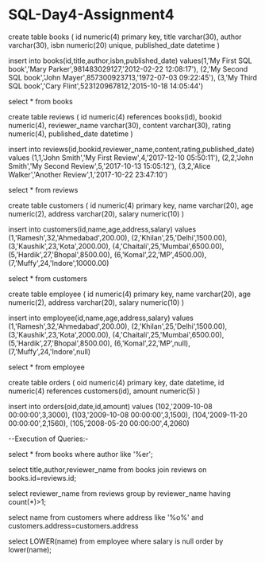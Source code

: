 # SQL-Day4-Assignment4

create table books
(
id numeric(4) primary key,
title varchar(30),
author varchar(30),
isbn numeric(20) unique,
published_date datetime
)

insert into books(id,title,author,isbn,published_date) values(1,'My First SQL book','Mary Parker',981483029127,'2012-02-22 12:08:17'),
(2,'My Second SQL book','John Mayer',857300923713,'1972-07-03 09:22:45'),
(3,'My Third SQL book','Cary Flint',523120967812,'2015-10-18 14:05:44')

select * from books

create table reviews
(
id numeric(4) references books(id),
bookid numeric(4),
reviewer_name varchar(30),
content varchar(30),
rating numeric(4),
published_date datetime
)

insert into reviews(id,bookid,reviewer_name,content,rating,published_date)
values
(1,1,'John Smith','My First Review',4,'2017-12-10 05:50:11'),
(2,2,'John Smith','My Second Review',5,'2017-10-13 15:05:12'),
(3,2,'Alice Walker','Another Review',1,'2017-10-22 23:47:10')

select * from reviews

create table customers
(
id numeric(4) primary key,
name varchar(20),
age numeric(2),
address varchar(20),
salary numeric(10)
)

insert into customers(id,name,age,address,salary)
values
(1,'Ramesh',32,'Ahmedabad',200.00),
(2,'Khilan',25,'Delhi',1500.00),
(3,'Kaushik',23,'Kota',2000.00),
(4,'Chaitali',25,'Mumbai',6500.00),
(5,'Hardik',27,'Bhopal',8500.00),
(6,'Komal',22,'MP',4500.00),
(7,'Muffy',24,'Indore',10000.00)

select * from customers

create table employee
(
id numeric(4) primary key,
name varchar(20),
age numeric(2),
address varchar(20),
salary numeric(10)
)

insert into employee(id,name,age,address,salary)
values
(1,'Ramesh',32,'Ahmedabad',200.00),
(2,'Khilan',25,'Delhi',1500.00),
(3,'Kaushik',23,'Kota',2000.00),
(4,'Chaitali',25,'Mumbai',6500.00),
(5,'Hardik',27,'Bhopal',8500.00),
(6,'Komal',22,'MP',null),
(7,'Muffy',24,'Indore',null)

select * from employee

create table orders
(
oid numeric(4) primary key,
date datetime,
id numeric(4) references customers(id),
amount numeric(5)
)

insert into orders(oid,date,id,amount)
values
(102,'2009-10-08 00:00:00',3,3000),
(103,'2009-10-08 00:00:00',3,1500),
(104,'2009-11-20 00:00:00',2,1560),
(105,'2008-05-20 00:00:00',4,2060)


--Execution of Queries:-

select * from books where author like '%er';

select title,author,reviewer_name from books join reviews on books.id=reviews.id;

select reviewer_name from reviews group by reviewer_name having count(*)>1;

select name from customers where address like '%o%' and customers.address=customers.address

select LOWER(name) from employee where salary is null order by lower(name);





